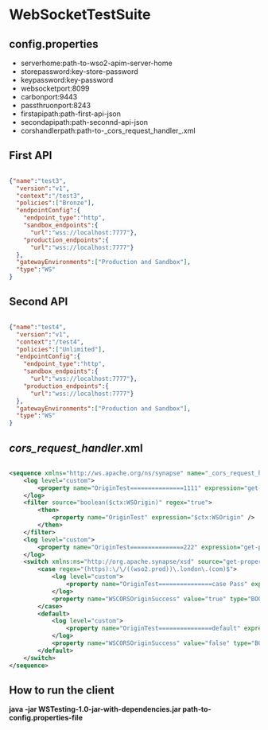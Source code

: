 # WebSocketTestSuite
## config.properties <br />
 
<ul>
<li>serverhome:path-to-wso2-apim-server-home</li>
<li>storepassword:key-store-password</li>
<li>keypassword:key-password</li>
<li>websocketport:8099</li>
<li>carbonport:9443</li>
<li>passthruonport:8243</li>
<li>firstapipath:path-first-api-json</li>
<li>secondapipath:path-seconnd-api-json</li>
<li>corshandlerpath:path-to-_cors_request_handler_.xml</li>
</ul>

## First API <br />
```json

{"name":"test3",
  "version":"v1",
  "context":"/test3",
  "policies":["Bronze"],
  "endpointConfig":{
    "endpoint_type":"http",
    "sandbox_endpoints":{
      "url":"wss://localhost:7777"},
    "production_endpoints":{
      "url":"wss://localhost:7777"}
  },
  "gatewayEnvironments":["Production and Sandbox"],
  "type":"WS"
}

```

## Second API <br />
```json

{"name":"test4",
  "version":"v1",
  "context":"/test4",
  "policies":["Unlimited"],
  "endpointConfig":{
    "endpoint_type":"http",
    "sandbox_endpoints":{
      "url":"wss://localhost:7777"},
    "production_endpoints":{
      "url":"wss://localhost:7777"}
  },
  "gatewayEnvironments":["Production and Sandbox"],
  "type":"WS"
}

```

## _cors_request_handler_.xml <br />

```xml

<sequence xmlns="http://ws.apache.org/ns/synapse" name="_cors_request_handler_">
    <log level="custom">
        <property name="OriginTest===============1111" expression="get-property('WSOrigin')" />
    </log>
    <filter source="boolean($ctx:WSOrigin)" regex="true">
        <then>
            <property name="OriginTest" expression="$ctx:WSOrigin" />
        </then>
    </filter>
    <log level="custom">
        <property name="OriginTest===============222" expression="get-property('OriginTest')" />
    </log>
    <switch xmlns:ns="http://org.apache.synapse/xsd" source="get-property('OriginTest')">
        <case regex="(https):\/\/((wso2.prod))\.london\.(com)$">
            <log level="custom">
                <property name="OriginTest===============case Pass" expression="get-property('WSOrigin')" />
            </log>
            <property name="WSCORSOriginSuccess" value="true" type="BOOLEAN" />
        </case>
        <default>
            <log level="custom">
                <property name="OriginTest===============default" expression="get-property('WSOrigin')" />
            </log>
            <property name="WSCORSOriginSuccess" value="false" type="BOOLEAN" />
        </default>
    </switch>
</sequence>

```

## How to run the client <br />
**java -jar WSTesting-1.0-jar-with-dependencies.jar path-to-config.properties-file**
